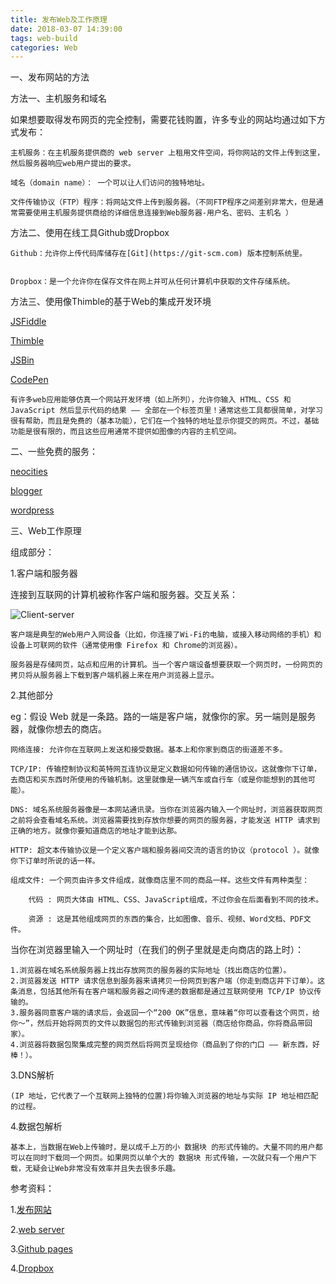 ```yaml
---
title: 发布Web及工作原理
date: 2018-03-07 14:39:00
tags: web-build
categories: Web
---
```


一、发布网站的方法

<!--more-->

方法一、主机服务和域名

如果想要取得发布网页的完全控制，需要花钱购置，许多专业的网站均通过如下方式发布：
	
	主机服务：在主机服务提供商的 web server 上租用文件空间，将你网站的文件上传到这里，然后服务器响应web用户提出的要求。
	
	域名（domain name）： 一个可以让人们访问的独特地址。
	
	文件传输协议（FTP）程序：将网站文件上传到服务器。（不同FTP程序之间差别非常大，但是通常需要使用主机服务提供商给的详细信息连接到Web服务器-用户名、密码、主机名 ）

方法二、使用在线工具Github或Dropbox

	Github：允许你上传代码库储存在[Git](https://git-scm.com) 版本控制系统里。
		
	
	Dropbox：是一个允许你在保存文件在网上并可从任何计算机中获取的文件存储系统。

方法三、使用像Thimble的基于Web的集成开发环境

[JSFiddle](https://jsfiddle.net/)  

[Thimble](https://thimble.webmaker.org/)

[JSBin](http://jsbin.com/)

[CodePen](https://codepen.io/)

	有许多web应用能够仿真一个网站开发环境（如上所列），允许你输入 HTML、CSS 和 JavaScript 然后显示代码的结果 —— 全部在一个标签页里！通常这些工具都很简单，对学习很有帮助，而且是免费的（基本功能），它们在一个独特的地址显示你提交的网页。不过，基础功能是很有限的，而且这些应用通常不提供如图像的内容的主机空间。

二、一些免费的服务：

[neocities](https://neocities.org)

[blogger](https://www.blogger.com)

[wordpress](https://zh-cn.wordpress.com)

三、Web工作原理

组成部分：

1.客户端和服务器

连接到互联网的计算机被称作客户端和服务器。交互关系：

![Client-server](Client-server.jpg)

	客户端是典型的Web用户入网设备（比如，你连接了Wi-Fi的电脑，或接入移动网络的手机）和设备上可联网的软件（通常使用像 Firefox 和 Chrome的浏览器）。
	
	服务器是存储网页，站点和应用的计算机。当一个客户端设备想要获取一个网页时，一份网页的拷贝将从服务器上下载到客户端机器上来在用户浏览器上显示。

2.其他部分

eg：假设 Web 就是一条路。路的一端是客户端，就像你的家。另一端则是服务器，就像你想去的商店。

	网络连接: 允许你在互联网上发送和接受数据。基本上和你家到商店的街道差不多。
	
	TCP/IP: 传输控制协议和英特网互连协议是定义数据如何传输的通信协议。这就像你下订单，去商店和买东西时所使用的传输机制。这里就像是一辆汽车或自行车（或是你能想到的其他可能）。
	
	DNS: 域名系统服务器像是一本网站通讯录。当你在浏览器内输入一个网址时，浏览器获取网页之前将会查看域名系统。浏览器需要找到存放你想要的网页的服务器，才能发送 HTTP 请求到正确的地方。就像你要知道商店的地址才能到达那。
	
	HTTP: 超文本传输协议是一个定义客户端和服务器间交流的语言的协议（protocol ）。就像你下订单时所说的话一样。
	
	组成文件: 一个网页由许多文件组成，就像商店里不同的商品一样。这些文件有两种类型：
	
		代码 : 网页大体由 HTML、CSS、JavaScript组成，不过你会在后面看到不同的技术。
		
		资源 : 这是其他组成网页的东西的集合，比如图像、音乐、视频、Word文档、PDF文件。

当你在浏览器里输入一个网址时（在我们的例子里就是走向商店的路上时）：

	1.浏览器在域名系统服务器上找出存放网页的服务器的实际地址（找出商店的位置）。
	2.浏览器发送 HTTP 请求信息到服务器来请拷贝一份网页到客户端（你走到商店并下订单）。这条消息，包括其他所有在客户端和服务器之间传递的数据都是通过互联网使用 TCP/IP 协议传输的。
	3.服务器同意客户端的请求后，会返回一个“200 OK”信息，意味着“你可以查看这个网页，给你～”，然后开始将网页的文件以数据包的形式传输到浏览器（商店给你商品，你将商品带回家）。
	4.浏览器将数据包聚集成完整的网页然后将网页呈现给你（商品到了你的门口 —— 新东西，好棒！）。

3.DNS解析

	(IP 地址，它代表了一个互联网上独特的位置)将你输入浏览器的地址与实际 IP 地址相匹配的过程。

4.数据包解析

	基本上，当数据在Web上传输时，是以成千上万的小 数据块 的形式传输的。大量不同的用户都可以在同时下载同一个网页。如果网页以单个大的 数据块 形式传输，一次就只有一个用户下载，无疑会让Web非常没有效率并且失去很多乐趣。








参考资料：

1.[发布网站](https://developer.mozilla.org/zh-CN/docs/Learn/Getting_started_with_the_web/Publishing_your_website)

2.[web server](https://developer.mozilla.org/en-US/docs/Learn/Common_questions/What_is_a_web_server)

3.[Github pages](https://pages.github.com)

4.[Dropbox](http://www.dropboxwiki.com/tips-and-tricks/host-websites-with-dropbox)